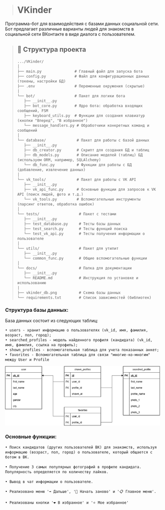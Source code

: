 > # **VKinder**

Программа-бот для взаимодействия с базами данных социальной сети. Бот предлагает различные варианты людей для знакомств в социальной сети ВКонтакте в виде диалога с пользователем.

> ## 📁 Структура проекта
>
> ```Py
> .../VKinder/
> │
> ├── main.py               # Главный файл для запуска бота
> ├── config.py             # Файл для конфигурационных данных (токены, настройки БД)
> ├── .env                  # Переменные окружения (скрытые)
> |
> └── bot/                  # Пакет для логики бота
>    ├── __init__.py
>    ├── bot_core.py        # Ядро бота: обработка входящих сообщений, FSM
>    ├── keyboard_utils.py  # Функции для создания клавиатур (кнопки "Вперед", "В избранное")
>    └── message_handlers.py # Обработчики конкретных команд и сообщений
> │
> └── database/              # Пакет для работы с базой данных
>    ├── __init__.py
>    ├── db_creator.py       # Скрипт для создания БД и таблиц
>    ├── db_models.py        # Описание моделей (таблиц) БД (используем ORM, например, SQLAlchemy)
>    └── db_func.py          # Функции для работы с БД (добавление, извлечение данных)
> │
> └── vk_tools/              # Пакет для работы с VK API
>    ├── __init__.py
>    ├── vk_api_func.py      # Основные функции для запросов к VK API (поиск людей, фото и т.д.)
>    └── vk_tools.py         # Вспомогательные инструменты (парсинг ответов, обработка ошибок)
> │
> └── tests/                  # Пакет с тестами
>    ├── __init__.py
>    ├── test_database.py     # Тесты базы данных
>    ├── test_search.py       # Тесты функций поиска
>    └── test_vk_api.py       # Тесты получения информации о пользователе
> │
> └── utils/                  # Пакет для утилит
>    ├── __init__.py
>    └── common_func.py       # Общие вспомогательные функции
> │
> └── docs/                   # Папка для документации
>    ├── __init__.py
>    └── README.md            # Инструкция по установке и использованию
> |
> ├── vkinder_db.png          # Схема базы данных
> └── requirements.txt        # Список зависимостей (библиотек)
> ```

### Структура базы данных:

База данных состоит из следующих таблиц:

    • users - хранит информацию о пользователях (vk_id, имя, фамилия, возраст, пол, город);
    • searched_profiles - модель найденного профиля (кандидата) (vk_id, имя, фамилия, ссылка на профиль);
    • shown_profiles - вспомогательная таблица для учета показанных анкет;
    • favorites - Вспомогательная таблица для связи "многие-ко-многим" между User и Profile

![Схема БД](../vkinder_db.png)

### Основные функции:

    • Поиск кандидатов (других пользователей ВК) для знакомств, используя информацию (возраст, пол, город) о пользователе, который общается с ботом в ВК.

    • Получение 3 самых популярных фотографий в профиле кандидата. Популярность определяется по количеству лайков.

    • Вывод в чат информации о пользователе.

    • Реализовано меню '➡️ Дальше', '🔄 Начать заново' и '📋 Главное меню'.

    • Реализованы кнопки '❤️ В избранное' и '⭐ Мое избранное'
